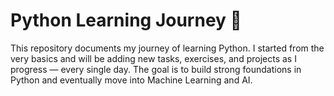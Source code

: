 # Python Learning Journey 🐍

This repository documents my journey of learning Python.
I started from the very basics and will be adding new tasks, exercises, and projects as I progress — every single day.
The goal is to build strong foundations in Python and eventually move into Machine Learning and AI.
